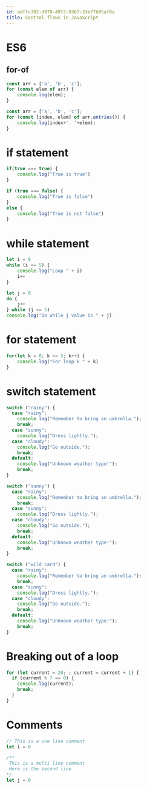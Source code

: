 ```yaml
---
id: adffc782-d978-49f3-9367-33e77b05af8a
title: Control flows in JavaScript
---
```


# ES6

## for-of

``` javascript
const arr = ['a', 'b', 'c'];
for (const elem of arr) {
    console.log(elem);
}
```

``` javascript
const arr = ['a', 'b', 'c'];
for (const [index, elem] of arr.entries()) {
    console.log(index+'. '+elem);
}
```

# if statement

``` javascript
if(true === true) {
    console.log("True is true")
}

if (true === false) {
    console.log("True is false")
}
else {
    console.log("True is not false")
}
```

# while statement

``` javascript
let i = 0
while (i <= 5) {
    console.log("Loop " + i)
    i++
}

let j = 0
do {
    j++
} while (j <= 5)
console.log("Do while j value is " + j)
```

# for statement

``` javascript
for(let k = 0; k <= 5; k++) {
    console.log("For loop k " + k)
}
```

# switch statement

``` javascript
switch ("rainy") {
  case "rainy":
    console.log("Remember to bring an umbrella.");
    break;
  case "sunny":
    console.log("Dress lightly.");
  case "cloudy":
    console.log("Go outside.");
    break;
  default:
    console.log("Unknown weather type!");
    break;
}

switch ("sunny") {
  case "rainy":
    console.log("Remember to bring an umbrella.");
    break;
  case "sunny":
    console.log("Dress lightly.");
  case "cloudy":
    console.log("Go outside.");
    break;
  default:
    console.log("Unknown weather type!");
    break;
}

switch ("wild card") {
  case "rainy":
    console.log("Remember to bring an umbrella.");
    break;
  case "sunny":
    console.log("Dress lightly.");
  case "cloudy":
    console.log("Go outside.");
    break;
  default:
    console.log("Unknown weather type!");
    break;
}
```

# Breaking out of a loop

``` javascript
for (let current = 20; ; current = current + 1) {
  if (current % 7 == 0) {
    console.log(current);
    break;
  }
}
```

# Comments

``` javascript
// This is a one line comment
let i = 0

/**
 This is a multi line comment
 Here is the second line
*/
let j = 0
```
